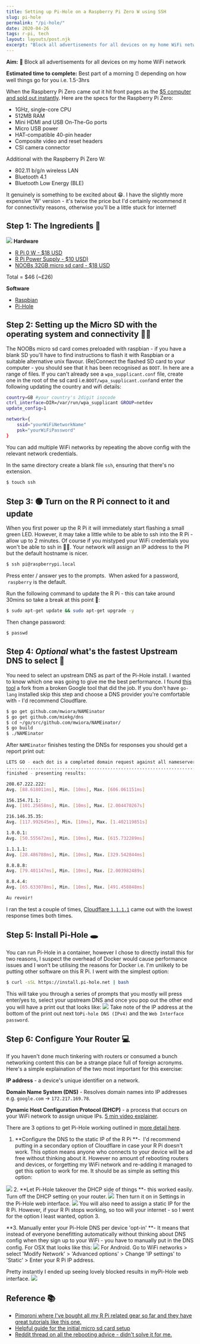 ```yaml
---
title: Setting up Pi-Hole on a Raspberry Pi Zero W using SSH
slug: pi-hole
permalink: "/pi-hole/"
date: 2020-04-26
tags: r-pi, tech
layout: layouts/post.njk
excerpt: "Block all advertisements for all devices on my home WiFi network"
---
```


**Aim:** 🛑 Block all advertisements for all devices on my home WiFi network

**Estimated time to complete:** Best part of a morning ⏰ depending on how well things go for you i.e. 1.5-3hrs  

When the Raspberry Pi Zero came out it hit front pages as the [$5 computer and sold out instantly](https://money.cnn.com/2015/11/27/technology/raspberry-pi-zero/index.html). Here are the specs for the Raspberry Pi Zero:

- 1GHz, single-core CPU
- 512MB RAM
- Mini HDMI and USB On-The-Go ports
- Micro USB power
- HAT-compatible 40-pin header
- Composite video and reset headers
- CSI camera connector

Additional with the Raspberry Pi Zero W:

- 802.11 b/g/n wireless LAN
- Bluetooth 4.1
- Bluetooth Low Energy (BLE)

It genuinely is something to be excited about 😁. I have the slightly more expensive 'W' version - it's twice the price but I'd certainly recommend it for connectivity reasons, otherwise you'll be a little stuck for internet!

## Step 1: The Ingredients 🤤
![](/content/images/2020/04/raspberry-pi-zero-w-annotated-2.jpg)
**Hardware**

- [R Pi 0 W - $18 USD](https://amzn.to/3aZjGjz)
- [R Pi Power Supply - $10 USD)](https://amzn.to/3o1qoJH)
- [NOOBs 32GB micro sd card - $18 USD](https://amzn.to/3rOdUav)

Total = $46 (~£26)

**Software**

- [Raspbian](https://www.raspbian.org/)
- [Pi-Hole](https://pi-hole.net/)

## Step 2: Setting up the Micro SD with the operating system and connectivity 👨‍💻

The NOOBs micro sd card comes preloaded with raspbian - if you have a blank SD you'll have to find instructions to flash it with Raspbian or a suitable alternative unix flavour. (Re)Connect the flashed SD card to your computer - you should see that it has been recognised as `BOOT`. In here are a range of files. If you can't already see a `wpa_supplicant.conf` file, create one in the root of the sd card i.e.`BOOT/wpa_supplicant.conf`and enter the following updating the country and wifi details:
```bash
country=GB #your country's 2digit isocode
ctrl_interface=DIR=/var/run/wpa_supplicant GROUP=netdev
update_config=1

network={
    ssid="yourWiFiNetworkName"
    psk="yourWiFiPassword"
}
```
You can add multiple WiFi networks by repeating the above config with the relevant network credentials.

In the same directory create a blank file `ssh`, ensuring that there's no extension.
```bash
$ touch ssh
```
## Step 3: 🟢 Turn on the R Pi connect to it and update

When you first power up the R Pi it will immediately start flashing a small green LED. However, it may take a little while to be able to ssh into the R Pi - allow up to 2 minutes. Of course if you mistyped your WiFi credentials you won't be able to ssh in 🤦‍♂️. Your network will assign an IP address to the PI but the default hostname is nicer.
```bash
$ ssh pi@raspberrypi.local
```
Press enter / answer yes to the prompts.  When asked for a password,  `raspberry` is the default.

Run the following command to update the R Pi - this can take around 30mins so take a break at this point 🥱:
```bash
$ sudo apt-get update && sudo apt-get upgrade -y
```

Then change password:
```bash
$ passwd
```
## Step 4: *Optional* what's the fastest Upstream DNS to select 🏁

You need to select an upstream DNS as part of the Pi-Hole install. I wanted to know which one was going to give me the best performance. I found [this tool](https://github.com/mwiora/NAMEinator) a fork from a broken Google tool that did the job. If you don't have `go-lang` installed skip this step and choose a DNS provider you're comfortable with - I'd recommend Cloudflare.
```bash
$ go get github.com/mwiora/NAMEinator
$ go get github.com/miekg/dns
$ cd ~/go/src/github.com/mwiora/NAMEinator/
$ go build
$ ./NAMEinator
```
After `NAMEinator` finishes testing the DNSs for responses you should get a report print out:
```bash
LETS GO - each dot is a completed domain request against all nameservers
....................................................................................................
finished - presenting results:

208.67.222.222:
Avg. [88.618011ms], Min. [10ms], Max. [606.061151ms]

156.154.71.1:
Avg. [101.25658ms], Min. [10ms], Max. [2.004470267s]

216.146.35.35:
Avg. [117.992645ms], Min. [10ms], Max. [1.402119851s]

1.0.0.1:
Avg. [50.555672ms], Min. [10ms], Max. [615.732289ms]

1.1.1.1:
Avg. [28.486788ms], Min. [10ms], Max. [329.542844ms]

8.8.8.8:
Avg. [79.401147ms], Min. [10ms], Max. [2.003982489s]

8.8.4.4:
Avg. [65.633078ms], Min. [10ms], Max. [491.458848ms]

Au revoir!
```
I ran the test a couple of times, [Cloudflare `1.1.1.1`](https://www.cloudflare.com/en-gb/) came out with the lowest response times both times.

## Step 5: Install Pi-Hole 🕳

You can run Pi-Hole in a container, however I chose to directly install this for two reasons, I suspect the overhead of Docker would cause performance issues and I won't be utilising the reasons for Docker i.e. I'm unlikely to be putting other software on this R Pi. I went with the simplest option:
```bash
$ curl -sSL https://install.pi-hole.net | bash
```
This will take you through a series of prompts that you mostly will press enter/yes to, select your upstream DNS and once you pop out the other end you will have a print out that looks like:
![](/content/images/2020/04/Screen-Shot-2020-04-27-at-09.39.50.png)
Take note of the IP address at the bottom of the print out next to`Pi-hole DNS (IPv4)` and the `Web Interface password`.

## Step 6: Configure Your Router 💻

If you haven't done much tinkering with routers or consumed a bunch networking content this can be a strange place full of foreign acronyms. Here's a simple explaination of the two most important for this exercise:

**IP address** - a device's unique identifier on a network.

**Domain Name System (DNS)** - Resolves domain names into IP addresses e.g. `google.com` -> `172.217.169.78`.  

**Dynamic Host Configuration Protocol (DHCP)** - a process that occurs on your WiFi network to assign unique IPs. [5 min video explainer](https://www.youtube.com/watch?v=S43CFcpOZSI).

There are 3 options to get Pi-Hole working outlined in [more detail here](https://discourse.pi-hole.net/t/how-do-i-configure-my-devices-to-use-pi-hole-as-their-dns-server/245).

1. **Configure the DNS to the static IP of the R Pi **-  I'd recommend putting in a secondary option of Cloudflare in case your R Pi doesn't work. This option means anyone who connects to your device will be ad free without thinking about it. However no amount of rebooting routers and devices, or forgetting my WiFi network and re-adding it managed to get this option to work for me. It should be as simple as setting this option:

![](/content/images/2020/04/Screen-Shot-2020-04-26-at-22.18.25-1.png)
2. **Let Pi-Hole takeover the DHCP side of things **- this worked easily. Turn off the DHCP setting on your router.
![](/content/images/2020/04/Screen-Shot-2020-04-26-at-22.36.07.png)
Then turn it on in Settings in the Pi-Hole web interface.
![](/content/images/2020/04/Screen-Shot-2020-04-26-at-22.38.08-4.png)
You will also need to assign a static IP for the R Pi. However, if your R Pi stops working, so too will your internet - so I went for the option I least wanted, option 3.

**3. Manually enter your Pi-Hole DNS per device 'opt-in' **- It means that instead of everyone benefitting automatically without thinking about DNS config when they sign up to your WiFi - you have to manually put in the DNS config. For OSX that looks like this:
![](/content/images/2020/04/osx-enter-custom-dns.png)
For Android. Go to WiFi networks > select 'Modify Network' > 'Advanced options' > Change 'IP settings' to 'Static' > Enter your R Pi IP address.

Pretty instantly I ended up seeing lovely blocked results in myPi-Hole web interface.
![](/content/images/2020/04/Screen-Shot-2020-04-27-at-00.00.33.png)

## Reference 📚
- [Pimoroni where I've bought all my R Pi related gear so far and they have great tutorials like this one.](https://learn.pimoroni.com/tutorial/sandyj/setting-up-a-headless-pi)
- [Helpful guide for the initial micro sd card setup](https://www.losant.com/blog/getting-started-with-the-raspberry-pi-zero-w-without-a-monitor?q=%20&amp;hPP=20&amp;idx=production_BLOG&amp;p=0&amp;is_v=1)
- [Reddit thread on all the rebooting advice - didn't solve it for me.](https://www.reddit.com/r/pihole/comments/61an37/pihole_refusing_to_work_over_wifi/)
